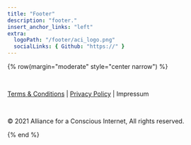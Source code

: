 ```yaml
---
title: "Footer"
description: "footer."
insert_anchor_links: "left"
extra:
  logoPath: "/footer/aci_logo.png"
  socialLinks: { Github: "https://" }
---
```


{% row(margin="moderate" style="center narrow") %}

<br/>

[Terms & Conditions](https://library.threefold.me/info/legal/#/legal__terms_conditions_websites) | [Privacy Policy](https://library.threefold.me/info/legal/#/legal__privacypolicy) | Impressum

<br/>

&#xA9; 2021 Alliance for a Conscious Internet, All rights reserved.


{% end %}
